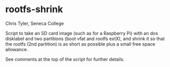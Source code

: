 rootfs-shrink
=============

Chris Tyler, Seneca College

Script to take an SD card image (such as for a
Raspberry Pi) with an dos disklabel and two 
partitions (boot vfat and rootfs extX), and shrink
it so that the rootfs (2nd partition) is as short 
as possible plus a small free space allowance.

See comments at the top of the script for further
details.

